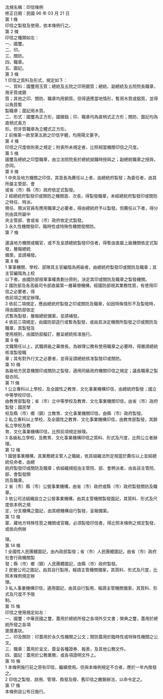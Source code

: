 法規名稱：印信條例  
修正日期：民國 96 年 03 月 21 日  
第 1 條  
印信之製發及使用，依本條例行之。  
第 2 條  
印信之種類如左：  
一、國璽。  
二、印。  
三、關防。  
四、職章。  
五、圖記。  
第 3 條  
1 印信之質料及形式，規定如下：  
一、質料：國璽用玉質；總統及五院之印用銀質；總統、副總統及五院院長職章，用牙質或銀  
質；其他之印、關防、職章均用銅質。但得適應當地情形，暫用木質或鋁質，並得以角質暫  
製職章；圖記用木質。  
二、形式：國璽為正方形，國徽鈕；印、職章均為直柄式正方形；關防、圖記均為直柄式長方  
形。但牙質職章為立體式正方形。  
2 前條第一款至第五款之印信字體，均用陽文篆字。  
第 4 條  
印信之尺度依附表之規定；附表所未規定者，比照相當機關印信之尺度。  
第 5 條  
國璽及總統之印暨職章，由立法院院長於總統就職時授與之；副總統職章之授與，亦同。  
第 6 條  
1 中央及地方機關之印信，其首長為薦任以上者，由總統府製發；為委任者，由其所屬主管部、會  
或省（市）縣（市）政府依定式製發。  
2 經總統府製發印或關防之機關首、次長，得製發職章，未經總統府製發印或關防之特任、特派、  
簡任、簡派官員有應用職章之必要者，得由總統府予以製發。但薦任以下者，得分別由其所屬中  
央主管部、會或省（市）政府依定式製發。  
3 永久性機關發印，臨時性或特殊性機關發關防。  
第 7 條  


邊遠地方機關或職官，或不及呈請總統製發印信者，得暫由直屬上級機關依定式製發，層報總統  
備案，並請補發。  
第 8 條  
1 軍事機關、學校、部隊其主官編階為將級者，由總統府製發印或關防及職章；其主官編階為上校  
以下者，由國防部按軍事權責劃分原則，決定其印或關防及職章之製發機關。  
2 國防部及各高級司令部直屬第一層幕僚機構，經國防部視其業務性質，有使用印信之必要者，得  
依前項之規定辦理。  
3 依前二項規定，應由總統府製發之印或關防及職章，如因特殊情形不及製發時，得由國防部依定  
式暫為製發，層報總統備案，並請補發。  
4 依前三項規定，由國防部逕行或暫為製發，或由其決定機關所製發之印或關防及職章，其製發及  
使用規則，由國防部擬訂，層呈總統核准施行。  
第 9 條  
文職簡任以上，武職將級之幕僚長，為辦理公務有使用職章之必要時，得層請總統核准製發職  
章；其有對外行文之必要者，並得呈請總統核准製發印或關防。  
第 10 條  
各級地方民意機關印或關防之製發，適用同級政府機關印信之規定；議長職章之製發亦同。  
第 11 條  
1 公立專科以上學校，及全國性之教育、文化事業機構印信，由總統府製發；國立中等學校印信，  
由教育部製發；省（市）立中等學校及教育、文化事業機關印信，由省（市）政府製發；國民學  
校及縣（市）鄉（鎮）立教育、文化事業機關印信，由縣（市）政府製發。  
2 私立專科以上學校，及全國性之教育、文化事業機構印信，由教育部製發，其餘私立學校及教  
育、文化事業機構印信，比照前項規定辦理。  
3 各級私立學校，及教育、文化事業機構印信之質料、形式及尺度，比照公立者辦理。  
第 12 條  
1 國營事業機構，其業務總主管人之職級，依其組織法所定相當於薦任以上並經總統任命者，由總  
統府製發印或關防及職章；依組織規程由主管院、部、會聘派者，由各該主管院、部、會製發關  
防及職章。  
2 省（市）縣（市）公營事業機構，由省（市）政府或縣（市）政府製發關防及職章。  
3 依公司法組織設立之公營事業機構，由其主管機關製發圖記，其質料、形式及尺度依本例之規  
定，分支機構之圖記，由其總機構自行製發，呈報備案。  
第 13 條  
蒙、藏地方特殊性質之機關或官職，必須製發印信者，得比照本條例之規定製發，或依向例辦  


理。  
第 14 條  
1 全國性人民團體圖記，由內政部製發；省（市）人民團體圖記，由省（市）政府社會行政機關製  
發；縣（市）鄉（鎮）人民團體圖記，由縣（市）政府製發。  
2 民營公司之圖記，由其自行製用，報請主管機關備案，其質料、形式及尺度，比照本條例規定辦  
理。  
3 私人事業機構印信，適用圖記，由其自行製用，報請主管機關備案，其質料、形式及尺度不予限  
制。  
第 15 條  
印信之使用規定如左：  
一、國璽：中華民國之璽，蓋用於總統所發之各項外交文書；榮典之璽，蓋用於總統所發之各項  
褒獎書狀。  
二、印及關防：印蓋用於永久性機關之公文；關防蓋用於臨時性或特殊性機關之公文。  
三、職章：蓋用於呈文、簽呈各種證券、報表，及其他公務文件。  
四、圖記：蓋用於公務業務，或各項證明文件上。  
第 16 條  
1 本條例施行前之原有印信，繼續使用。但與本條例規定不合者，應於一年內換發之。  
2 印信之製發、啟用、管理、換發及廢、舊印信之繳銷辦法，以命令定之。  
第 17 條  
本條例自公布日施行。  


